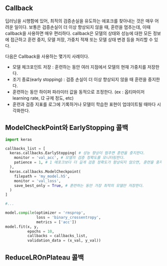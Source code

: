 ## Callback
딥러닝을 시행함에 있어, 최적의 검증손실을 유도하는 에포크를 찾아내는 것은 매우 어려운 일이다. 보통은 검증손실이 더 이상 향상되지 않을 때,
훈련을 멈추는데, 이때 callback을 사용하면 매우 편리하다. callback은 모델의 상태와 성능에 대한 모든 정보에 접근하고 훈련 중지, 모델 저장, 가중치 적재 또는
모델 상태 변경 등을 처리할 수 있다.

다음은 Callback을 사용하는 몇가지 사례이다.
* 모델 체크포인트 저장 : 훈련하는 동안 여러 지점에서 모델의 현재 가중치를 저장한다.
* 조기 종료(early stopping) : 검증 손실이 더 이상 향상되지 않을 때 훈련을 중지한다.
* 훈련하는 동안 하이퍼 파라미터 값을 동적으로 조정한다. (ex : 옵티마이저 learning rate, l2 규제 정도, etc)
* 훈련과 검증 지표를 로그에 기록하거나 모델이 학습한 표현이 업데이트될 때마다 시각화한다.


## ModelCheckPoint와 EarlyStopping 콜백

```python
import keras

callbacks_list = [
  keras.callbacks.EarlyStopping( # 성능 향상이 멈추면 훈련을 중지한다.
    monitor = 'val_acc', # 모델의 검증 정확도를 모니터링한다.
    patience = 1, # 1 에포크보다 더 길게 검증 정확도가 향상되지 않으면, 훈련을 중지한다.
  ),
  keras.callbacks.ModelCheckpoint(
    filepath = 'my_model.h5',
    monitor = 'val_loss',
    save_best_only = True, # 훈련하는 동안 가장 최적의 모델만 저장한다.
  )
]

#...

model.compile(optimizer = 'rmsprop',
              loss = 'binary_crossentropy',
              metrics = ['acc'])
model.fit(x, y,
          epochs = 10,
          callbacks = callbacks_list,
          validation_data = (x_val, y_val))
```
## ReduceLROnPlateau 콜백
